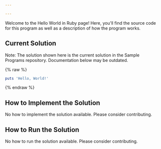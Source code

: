 ```yaml
---

---
```


Welcome to the Hello World in Ruby page! Here, you'll find the source code for this program as well as a description of how the program works.

## Current Solution

Note: The solution shown here is the current solution in the Sample Programs repository. Documentation below may be outdated.

{% raw %}

```Ruby
puts 'Hello, World!'

```

{% endraw %}

## How to Implement the Solution

No how to implement the solution available. Please consider contributing.

## How to Run the Solution

No how to run the solution available. Please consider contributing.